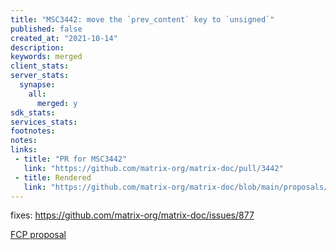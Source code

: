 ```yaml
---
title: "MSC3442: move the `prev_content` key to `unsigned`"
published: false
created_at: "2021-10-14"
description:
keywords: merged
client_stats:
server_stats:
  synapse:
    all:
      merged: y
sdk_stats:
services_stats:
footnotes:
notes:
links:
 - title: "PR for MSC3442"
   link: "https://github.com/matrix-org/matrix-doc/pull/3442"
 - title: Rendered
   link: "https://github.com/matrix-org/matrix-doc/blob/main/proposals/3442-move-prev-content.md"
---
```


fixes: https://github.com/matrix-org/matrix-doc/issues/877

[FCP proposal](https://github.com/matrix-org/matrix-doc/pull/3442#issuecomment-944052117)
